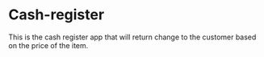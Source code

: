 # Cash-register
This is the cash register  app that will return change to the customer based on the price of the item.
